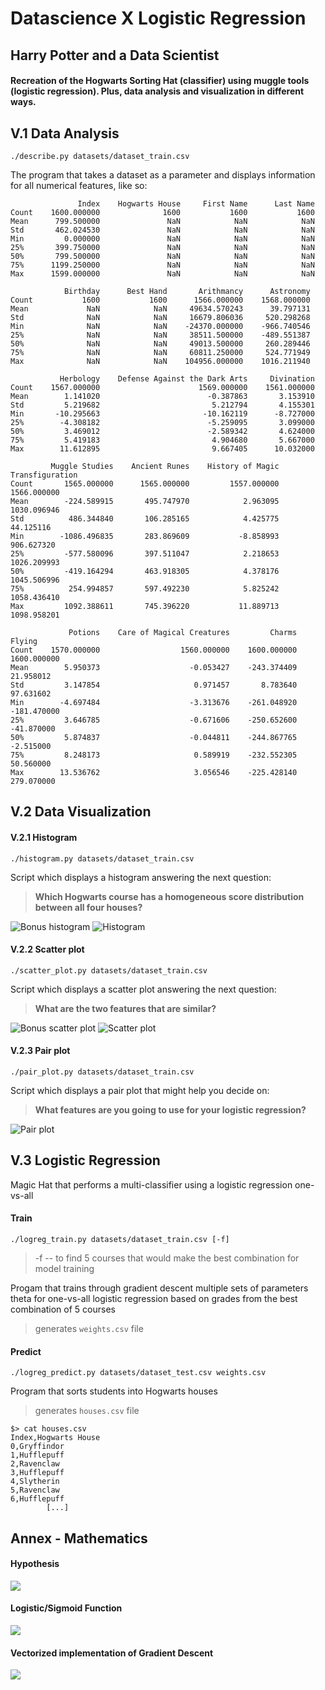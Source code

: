 # Datascience X Logistic Regression
## Harry Potter and a Data Scientist
#### Recreation of the Hogwarts Sorting Hat (classifier) using muggle tools (logistic regression). Plus, data analysis and visualization in different ways.

## V.1 Data Analysis
    ./describe.py datasets/dataset_train.csv
The program that takes a dataset as a parameter and displays information
for all numerical features, like so:

                   Index    Hogwarts House     First Name      Last Name
    Count    1600.000000              1600           1600           1600
    Mean      799.500000               NaN            NaN            NaN
    Std       462.024530               NaN            NaN            NaN
    Min         0.000000               NaN            NaN            NaN
    25%       399.750000               NaN            NaN            NaN
    50%       799.500000               NaN            NaN            NaN
    75%      1199.250000               NaN            NaN            NaN
    Max      1599.000000               NaN            NaN            NaN

                Birthday      Best Hand       Arithmancy      Astronomy
    Count           1600           1600      1566.000000    1568.000000
    Mean             NaN            NaN     49634.570243      39.797131
    Std              NaN            NaN     16679.806036     520.298268
    Min              NaN            NaN    -24370.000000    -966.740546
    25%              NaN            NaN     38511.500000    -489.551387
    50%              NaN            NaN     49013.500000     260.289446
    75%              NaN            NaN     60811.250000     524.771949
    Max              NaN            NaN    104956.000000    1016.211940

               Herbology    Defense Against the Dark Arts     Divination
    Count    1567.000000                      1569.000000    1561.000000
    Mean        1.141020                        -0.387863       3.153910
    Std         5.219682                         5.212794       4.155301
    Min       -10.295663                       -10.162119      -8.727000
    25%        -4.308182                        -5.259095       3.099000
    50%         3.469012                        -2.589342       4.624000
    75%         5.419183                         4.904680       5.667000
    Max        11.612895                         9.667405      10.032000

             Muggle Studies    Ancient Runes    History of Magic    Transfiguration
    Count       1565.000000      1565.000000         1557.000000        1566.000000
    Mean        -224.589915       495.747970            2.963095        1030.096946
    Std          486.344840       106.285165            4.425775          44.125116
    Min        -1086.496835       283.869609           -8.858993         906.627320
    25%         -577.580096       397.511047            2.218653        1026.209993
    50%         -419.164294       463.918305            4.378176        1045.506996
    75%          254.994857       597.492230            5.825242        1058.436410
    Max         1092.388611       745.396220           11.889713        1098.958201

                 Potions    Care of Magical Creatures         Charms         Flying
    Count    1570.000000                  1560.000000    1600.000000    1600.000000
    Mean        5.950373                    -0.053427    -243.374409      21.958012
    Std         3.147854                     0.971457       8.783640      97.631602
    Min        -4.697484                    -3.313676    -261.048920    -181.470000
    25%         3.646785                    -0.671606    -250.652600     -41.870000
    50%         5.874837                    -0.044811    -244.867765      -2.515000
    75%         8.248173                     0.589919    -232.552305      50.560000
    Max        13.536762                     3.056546    -225.428140     279.070000

## V.2 Data Visualization
#### V.2.1 Histogram
    ./histogram.py datasets/dataset_train.csv
Script which displays a histogram answering the next question:
> **Which Hogwarts course has a homogeneous score distribution between all four houses?**

![Bonus histogram](https://github.com/dishults/dslr/blob/master/images/histogram_0.png)
![Histogram](https://github.com/dishults/dslr/blob/master/images/histogram_1.png)

#### V.2.2 Scatter plot
    ./scatter_plot.py datasets/dataset_train.csv
Script which displays a scatter plot answering the next question:
> **What are the two features that are similar?**

![Bonus scatter plot](https://github.com/dishults/dslr/blob/master/images/scatter_plot_0.png)
![Scatter plot](https://github.com/dishults/dslr/blob/master/images/scatter_plot_1.png)

#### V.2.3 Pair plot
    ./pair_plot.py datasets/dataset_train.csv
Script which displays a pair plot that might help you decide on:
> **What features are you going to use for your logistic regression?**

![Pair plot](https://github.com/dishults/dslr/blob/master/images/pair_plot.png)

## V.3 Logistic Regression
Magic Hat that performs a multi-classifier using a logistic regression one-vs-all
#### Train
    ./logreg_train.py datasets/dataset_train.csv [-f]
> -f -- to find 5 courses that would make the best combination for model training

Progam that trains through gradient descent multiple sets of parameters theta for one-vs-all logistic regression based on grades from the best combination of 5 courses
> generates `weights.csv` file

#### Predict
    ./logreg_predict.py datasets/dataset_test.csv weights.csv
Program that sorts students into Hogwarts houses
> generates `houses.csv` file

    $> cat houses.csv
    Index,Hogwarts House
    0,Gryffindor
    1,Hufflepuff
    2,Ravenclaw
    3,Hufflepuff
    4,Slytherin
    5,Ravenclaw
    6,Hufflepuff
            [...]
 
## Annex - Mathematics
#### Hypothesis
<img src="https://render.githubusercontent.com/render/math?math=h_\theta (x) = g ( \theta^T x )">

#### Logistic/Sigmoid Function
<img src="https://render.githubusercontent.com/render/math?math=g(z) = \dfrac{1}{1 %2B e^{-z}}">

#### Vectorized implementation of Gradient Descent
<img src="https://render.githubusercontent.com/render/math?math=\theta := \theta - \frac{\alpha}{m} X^T(g(X\theta) - \vec{y})">
